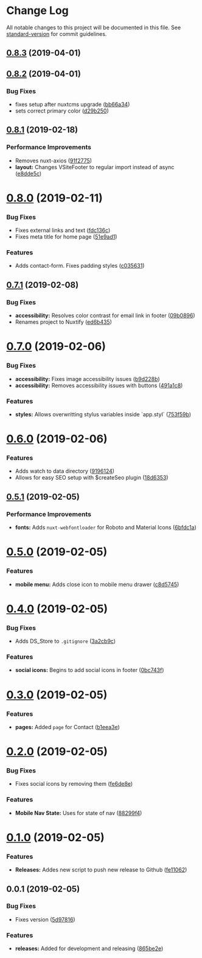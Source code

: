 # Change Log

All notable changes to this project will be documented in this file. See [standard-version](https://github.com/conventional-changelog/standard-version) for commit guidelines.

<a name="0.8.3"></a>
## [0.8.3](https://github.com/davidroyer/nuxtify/compare/v0.8.2...v0.8.3) (2019-04-01)



<a name="0.8.2"></a>
## [0.8.2](https://github.com/davidroyer/nuxtify/compare/v0.8.1...v0.8.2) (2019-04-01)


### Bug Fixes

* fixes setup after nuxtcms upgrade ([bb66a34](https://github.com/davidroyer/nuxtify/commit/bb66a34))
* sets correct primary color ([d29b250](https://github.com/davidroyer/nuxtify/commit/d29b250))



<a name="0.8.1"></a>
## [0.8.1](https://github.com/davidroyer/nuxtify/compare/v0.8.0...v0.8.1) (2019-02-18)


### Performance Improvements

* Removes nuxt-axios ([91f2775](https://github.com/davidroyer/nuxtify/commit/91f2775))
* **layout:** Changes VSiteFooter to regular import instead of async ([e8dde5c](https://github.com/davidroyer/nuxtify/commit/e8dde5c))



<a name="0.8.0"></a>
# [0.8.0](https://github.com/davidroyer/nuxtify/compare/v0.7.1...v0.8.0) (2019-02-11)


### Bug Fixes

* Fixes external links and text ([fdc136c](https://github.com/davidroyer/nuxtify/commit/fdc136c))
* Fixes meta title for home page ([51e9ad1](https://github.com/davidroyer/nuxtify/commit/51e9ad1))


### Features

* Adds contact-form. Fixes padding styles ([c035631](https://github.com/davidroyer/nuxtify/commit/c035631))



<a name="0.7.1"></a>
## [0.7.1](https://github.com/davidroyer/nuxtify/compare/v0.7.0...v0.7.1) (2019-02-08)


### Bug Fixes

* **accessibility:** Resolves color contrast for email link in footer ([09b0896](https://github.com/davidroyer/nuxtify/commit/09b0896))
* Renames project to Nuxtify ([ed6b435](https://github.com/davidroyer/nuxtify/commit/ed6b435))



<a name="0.7.0"></a>
# [0.7.0](https://github.com/davidroyer/vuxt/compare/v0.6.0...v0.7.0) (2019-02-06)


### Bug Fixes

* **accessibility:** Fixes image accessibility issues ([b9d228b](https://github.com/davidroyer/vuxt/commit/b9d228b))
* **accessibility:** Removes accessibility issues with buttons ([491a1c8](https://github.com/davidroyer/vuxt/commit/491a1c8))


### Features

* **styles:** Allows overwritting stylus variables inside \`app.styl\` ([753f59b](https://github.com/davidroyer/vuxt/commit/753f59b))



<a name="0.6.0"></a>
# [0.6.0](https://github.com/davidroyer/vuxt/compare/v0.5.1...v0.6.0) (2019-02-06)


### Features

* Adds watch to data directory ([9196124](https://github.com/davidroyer/vuxt/commit/9196124))
* Allows for easy SEO setup with $createSeo plugin ([18d6353](https://github.com/davidroyer/vuxt/commit/18d6353))



<a name="0.5.1"></a>
## [0.5.1](https://github.com/davidroyer/vuxt/compare/v0.5.0...v0.5.1) (2019-02-05)


### Performance Improvements

* **fonts:** Adds `nuxt-webfontloader` for Roboto and Material Icons ([6bfdc1a](https://github.com/davidroyer/vuxt/commit/6bfdc1a))



<a name="0.5.0"></a>
# [0.5.0](https://github.com/davidroyer/vuxt/compare/v0.4.0...v0.5.0) (2019-02-05)


### Features

* **mobile menu:** Adds close icon to mobile menu drawer ([c8d5745](https://github.com/davidroyer/vuxt/commit/c8d5745))



<a name="0.4.0"></a>
# [0.4.0](https://github.com/davidroyer/vuxt/compare/v0.3.0...v0.4.0) (2019-02-05)


### Bug Fixes

* Adds DS_Store to `.gitignore` ([3a2cb9c](https://github.com/davidroyer/vuxt/commit/3a2cb9c))


### Features

* **social icons:** Begins to add social icons in footer ([0bc743f](https://github.com/davidroyer/vuxt/commit/0bc743f))



<a name="0.3.0"></a>
# [0.3.0](https://github.com/davidroyer/vuxt/compare/v0.2.0...v0.3.0) (2019-02-05)


### Features

* **pages:** Added `page` for Contact ([b1eea3e](https://github.com/davidroyer/vuxt/commit/b1eea3e))



<a name="0.2.0"></a>
# [0.2.0](https://github.com/davidroyer/vuxt/compare/v0.1.0...v0.2.0) (2019-02-05)


### Bug Fixes

* Fixes social icons by removing them ([fe6de8e](https://github.com/davidroyer/vuxt/commit/fe6de8e))


### Features

* **Mobile Nav State:** Uses  for state of nav ([88299f4](https://github.com/davidroyer/vuxt/commit/88299f4))



<a name="0.1.0"></a>
# [0.1.0](https://github.com/davidroyer/vuxt/compare/v0.0.1...v0.1.0) (2019-02-05)


### Features

* **Releases:** Addes new script to push new release to Github ([fe11062](https://github.com/davidroyer/vuxt/commit/fe11062))



<a name="0.0.1"></a>
## 0.0.1 (2019-02-05)


### Bug Fixes

* Fixes version ([5d97816](https://github.com/davidroyer/vuxt/commit/5d97816))


### Features

* **releases:** Added  for development and releasing ([865be2e](https://github.com/davidroyer/vuxt/commit/865be2e))
